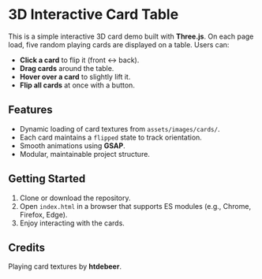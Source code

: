 # 3D Interactive Card Table

This is a simple interactive 3D card demo built with **Three.js**. On each page load, five random playing cards are displayed on a table. Users can:

- **Click a card** to flip it (front ↔ back).
- **Drag cards** around the table.
- **Hover over a card** to slightly lift it.
- **Flip all cards** at once with a button.

## Features

- Dynamic loading of card textures from `assets/images/cards/`.
- Each card maintains a `flipped` state to track orientation.
- Smooth animations using **GSAP**.
- Modular, maintainable project structure.

## Getting Started

1. Clone or download the repository.
2. Open `index.html` in a browser that supports ES modules (e.g., Chrome, Firefox, Edge).
3. Enjoy interacting with the cards.

## Credits

Playing card textures by **htdebeer**.
